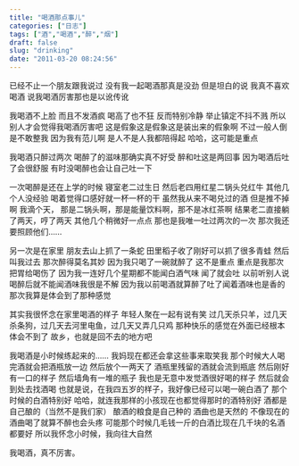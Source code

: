 ```yaml
---
title: "喝酒那点事儿"
categories: ["日志"]
tags: ["酒","喝酒","醉","烟"]
draft: false
slug: "drinking"
date: "2011-03-20 08:24:56"
---
```


已经不止一个朋友跟我说过
没有我一起喝酒那真是没劲
但是坦白的说
我真不喜欢喝酒
说我喝酒厉害那也是以讹传讹

我喝酒不上脸
而且不发酒疯
喝高了也不狂
反而特别冷静
举止镇定不抖不溅
所以别人才会觉得我喝酒厉害吧
这是假象这是假象这是装出来的假象啊
不过一般人倒是不敢整我
因为我有范儿啊
是人不是人我都陪得起
哈哈，这可能是重点

我喝酒只醉过两次
喝醉了的滋味那确实真不好受
醉和吐这是两回事
因为喝酒后吐了会很舒服
有时没喝醉也会让自己吐一下

一次喝醉是还在上学的时候
寝室老二过生日
然后老四用红星二锅头兑红牛
其他几个人没经验
喝着觉得口感好就一杯一杯的干
虽然我从来不喝兑过的酒
但是推不掉啊
我滴个天，
那是二锅头啊，那是能量饮料啊，那不是冰红茶啊
结果老二直接躺了两天，哼了两天
其他几个稍微好一点点
那也是我唯一吐过两次的一次
那次我还要照顾他们……

另一次是在家里
朋友去山上抓了一条蛇
田里稻子收了刚好可以抓了很多青蛙
然后叫我过去
那次醉得莫名其妙
因为我只喝了一碗就醉了
这不是重点
重点是我那次把胃给喝伤了
因为我一连好几个星期都不能闻白酒气味
闻了就会吐
以前听别人说喝醉后就不能闻酒味我很是不解
因为我以前喝酒就算醉了吐了闻着酒味也是香的
那次我算是体会到了那种感觉

其实我很怀念在家里喝酒的样子
年轻人聚在一起有说有笑
过几天杀只羊，过几天杀条狗，过几天去河里电鱼，过几天又弄几只鸡
那种快乐的感觉在外面已经根本体会不到了
故乡，也就是回不去的地方吧

我喝酒是小时候练起来的……
我妈现在都还会拿这些事来取笑我
那个时候大人喝完酒就会把酒瓶放一边
然后放个一两天了
酒瓶里残留的酒就会流到瓶底
然后刚好有一口的样子
然后墙角有一堆的瓶子
我也是无意中发觉酒很好喝的样子
然后就会到处去找酒喝
也就是说，在我四五岁的样子，我好像已经可以喝一碗白酒了
那个时候的白酒特别好
哈哈，就连我那样的小孩现在也都觉得那时的酒特别好
酒都是自己酿的（当然不是我们家）
酿酒的粮食是自己种的
酒曲也是天然的
不像现在的酒曲喝了就算不醉也会头疼
可能那个时候几毛钱一斤的白酒比现在几千块的名酒都要好
所以我怀念小时候，我向往大自然

我喝酒，真不厉害。


